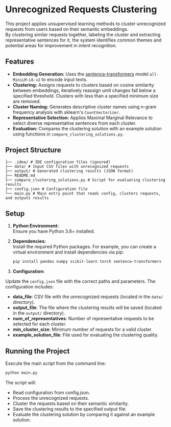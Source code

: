 # Unrecognized Requests Clustering

This project applies unsupervised learning methods to cluster unrecognized requests from users based on their semantic embeddings.  
By clustering similar requests together, labeling the cluster and extracting representative sentences for it, the system identifies common themes and potential areas for improvement in intent recognition.


## Features

- **Embedding Generation:** Uses the [sentence-transformers](https://www.sbert.net/) model `all-MiniLM-L6-v2` to encode input texts.
- **Clustering:** Assigns requests to clusters based on cosine similarity between embeddings, iteratively reassign until changes fall below a specified threshold. Clusters with less than a specified minimum size are removed.
- **Cluster Naming:** Generates descriptive cluster names using n-gram frequency analysis with sklearn's `CountVectorizer`.
- **Representative Selection:** Applies Maximal Marginal Relevance to select diverse representative sentences from each cluster.
- **Evaluation:** Compares the clustering solution with an example solution using functions in `compare_clustering_solutions.py`.

## Project Structure
```
├── .idea/ # IDE configuration files (ignored)
├── data/ # Input CSV files with unrecognized requests
├── output/ # Generated clustering results (JSON format)
├── README.md
├── compare_clustering_solutions.py # Script for evaluating clustering results 
├── config.json # Configuration file 
└── main.py # Main entry point that reads config, clusters requests, and outputs results 
```

## Setup

1. **Python Environment:**  
   Ensure you have Python 3.8+ installed.

2. **Dependencies:**  
   Install the required Python packages. For example, you can create a virtual environment and install dependencies via pip:
   
   ```sh
   pip install pandas numpy scikit-learn torch sentence-transformers

3. **Configuration:**

Update the `config.json` file with the correct paths and parameters. The configuration includes:

- **data_file**: CSV file with the unrecognized requests (located in the `data/` directory).
- **output_file**: The file where the clustering results will be saved (located in the `output/` directory).
- **num_of_representatives**: Number of representative requests to be selected for each cluster.
- **min_cluster_size**: Minimum number of requests for a valid cluster.
- **example_solution_file**: File used for evaluating the clustering quality.

## Running the Project

Execute the main script from the command line:

```sh
python main.py
```
The script will:

- Read configuration from config.json.
- Process the unrecognized requests.
- Cluster the requests based on their semantic similarity.
- Save the clustering results to the specified output file.
- Evaluate the clustering solution by comparing it against an example solution.
